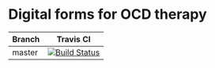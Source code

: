 # Digital forms for OCD therapy

Branch | Travis CI  | 
------ | ---------- | 
master  |[![Build Status](https://travis-ci.org/fswt/ocd-web.svg?branch=master)](https://travis-ci.org/fswt/ocd-web/branches) |
